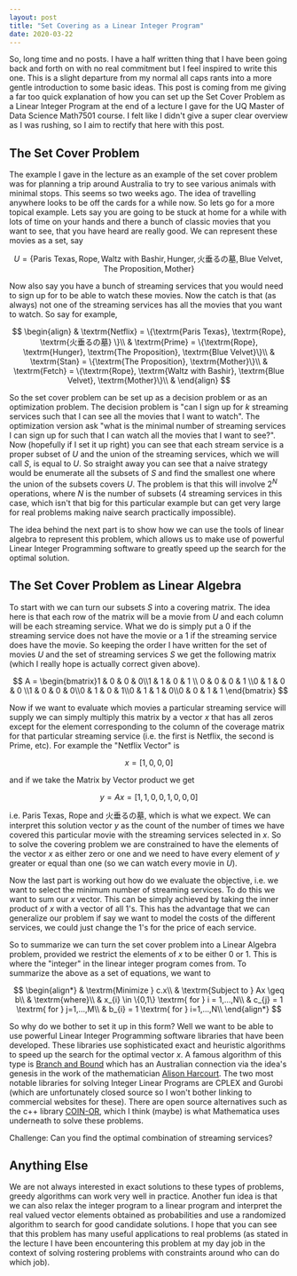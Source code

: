 ```yaml
---
layout: post
title: "Set Covering as a Linear Integer Program"
date: 2020-03-22
---
```


So, long time and no posts. I have a half written thing that I have been going back and forth on with no real commitment but I feel inspired to write this one. This is a slight departure from my normal all caps rants into a more gentle introduction to some basic ideas. This post is coming from me giving a far too quick explanation of how you can set up the Set Cover Problem as a Linear Integer Program at the end of a lecture I gave for the UQ Master of Data Science Math7501 course. I felt like I didn't give a super clear overview as I was rushing, so I aim to rectify that here with this post.

## The Set Cover Problem

The example I gave in the lecture as an example of the set cover problem was for planning a trip around Australia to try to see various animals with minimal stops. This seems so two weeks ago. The idea of travelling anywhere looks to be off the cards for a while now. So lets go for a more topical example. Lets say you are going to be stuck at home for a while with lots of time on your hands and there a bunch of classic movies that you want to see, that you have heard are really good. We can represent these movies as a set, say 

$$ U = \{\textrm{Paris Texas}, \textrm{Rope}, \textrm{Waltz with Bashir}, \textrm{Hunger}, \textrm{火垂るの墓},  \textrm{Blue Velvet}, \textrm{The Proposition}, \textrm{Mother}\} $$

Now also say you have a bunch of streaming services that you would need to sign up for to be able to watch these movies. Now the catch is that (as always) not one of the streaming services has all the movies that you want to watch. So say for example,

$$
\begin{align}
& \textrm{Netflix} =  \{\textrm{Paris Texas}, \textrm{Rope},  \textrm{火垂るの墓} \}\\
& \textrm{Prime} =  \{\textrm{Rope}, \textrm{Hunger}, \textrm{The Proposition}, \textrm{Blue Velvet}\}\\
& \textrm{Stan} =  \{\textrm{The Proposition}, \textrm{Mother}\}\\
& \textrm{Fetch} =  \{\textrm{Rope},  \textrm{Waltz with Bashir}, \textrm{Blue Velvet}, \textrm{Mother}\}\\
& \end{align}
$$

So the set cover problem can be set up as a decision problem or as an optimization problem. The decision problem is "can I sign up for $k$ streaming services such that I can see all the movies that I want to watch". The optimization version ask "what is the minimal number of streaming services I can sign up for such that I can watch all the movies that I want to see?". Now (hopefully if I set it up right) you can see that each stream service is a proper subset of $U$ and the union of the streaming services, which we will call $S$, is equal to $U$. So straight away you can see that a naive strategy would be enumerate all the subsets of $S$ and find the smallest one where the union of the subsets covers $U$. The problem is that this will involve $2^N$ operations, where $N$ is the number of subsets (4 streaming services in this case, which isn't that big for this particular example but can get very large for real problems making naive search practically impossible).

The idea behind the next part is to show how we can use the tools of linear algebra to represent this problem, which allows us to make use of powerful Linear Integer Programming software to greatly speed up the search for the optimal solution.

## The Set Cover Problem as Linear Algebra

To start with we can turn our subsets $S$ into a covering matrix. The idea here is that each row of the matrix will be a movie from $U$ and each column will be each streaming service. What we do is simply put a $0$ if the streaming service does not have the movie or a $1$ if the streaming service does have the movie. So keeping the order I have written for the set of movies $U$ and the set of streaming services $S$ we get the following matrix (which I really hope is actually correct given above).

$$ A = \begin{bmatrix}1 & 0 & 0 & 0\\1 & 1 & 0 & 1 \\ 0 & 0 & 0 & 1 \\0 & 1 & 0 & 0 \\1 & 0 & 0 & 0\\0 & 1 & 0 & 1\\0 & 1 & 1 & 0\\0 & 0 & 1 & 1 \end{bmatrix} $$

Now if we want to evaluate which movies a particular streaming service will supply we can simply multiply this matrix by a vector $x$ that has all zeros except for the element corresponding to the column of the coverage matrix for that particular streaming service (i.e. the first is Netflix, the second is Prime, etc). For example the "Netflix Vector" is

$$x = [1,0,0,0]$$

and if we take the Matrix by Vector product we get

$$ y = Ax = [1, 1, 0, 0, 1, 0, 0, 0] $$

i.e. Paris Texas, Rope and 火垂るの墓, which is what we expect. We can interpret this solution vector $y$ as the count of the number of times we have covered this particular movie with the streaming services selected in $x$. So to solve the covering problem we are constrained to have the elements of the vector $x$ as either zero or one and we need to have every element of $y$ greater or equal than one (so we can watch every movie in $U$). 

Now the last part is working out how do we evaluate the objective, i.e. we want to select the minimum number of streaming services. To do this we want to sum our $x$ vector. This can be simply achieved by taking the inner product of $x$ with a vector of all $1$'s. This has the advantage that we can generalize our problem if say we want to model the costs of the different services, we could just change the $1$'s for the price of each service.

So to summarize we can turn the set cover problem into a Linear Algebra problem, provided we restrict the elements of $x$ to be either $0$ or $1$. This is where the "integer" in the linear integer program comes from. To summarize the above as a set of equations, we want to

$$
\begin{align*}
& \textrm{Minimize    } c.x\\
& \textrm{Subject to    }  Ax \geq b\\
& \textrm{where}\\
& x_{i} \in \{0,1\} \textrm{ for } i = 1,...,N\\
& c_{j} = 1 \textrm{ for } j=1,...,M\\
& b_{i} = 1 \textrm{ for } i=1,...,N\\
\end{align*}
$$

So why do we bother to set it up in this form? Well we want to be able to use powerful Linear Integer Programming software libraries that have been developed. These libraries use sophisticated exact and heuristic algorithms to speed up the search for the optimal vector $x$. A famous algorithm of this type is [Branch and Bound](https://en.wikipedia.org/wiki/Branch_and_bound) which has an Australian connection via the idea's genesis in the work of the mathematician [Alison Harcourt](https://en.wikipedia.org/wiki/Alison_Harcourt). The two most notable libraries for solving Integer Linear Programs are CPLEX and Gurobi (which are unfortunately closed source so I won't bother linking to commercial websites for these). There are open source alternatives such as the c++ library [COIN-OR](https://github.com/coin-or/Clp), which I think (maybe) is what Mathematica uses underneath to solve these problems.

Challenge: Can you find the optimal combination of streaming services?

## Anything Else

We are not always interested in exact solutions to these types of problems, greedy algorithms can work very well in practice. Another fun idea is that we can also relax the integer program to a linear program and interpret the real valued vector elements obtained as probabilities and use a randomized algorithm to search for good candidate solutions. I hope that you can see that this problem has many useful applications to real problems (as stated in the lecture I have been encountering this problem at my day job in the context of solving rostering problems with constraints around who can do which job).
